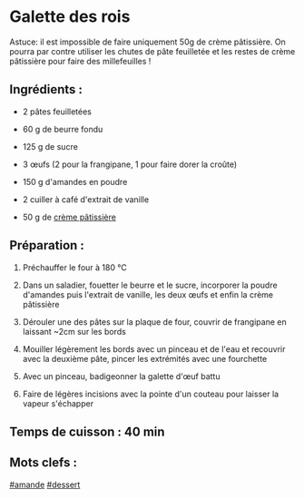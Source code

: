Galette des rois
================

Astuce: il est impossible de faire uniquement 50g de crème pâtissière.
On pourra par contre utiliser les chutes de pâte feuilletée et les restes
de crème pâtissière pour faire des millefeuilles !

Ingrédients :
-------------

- 2 pâtes feuilletées

- 60 g de beurre fondu
- 125 g de sucre
- 3 œufs (2 pour la frangipane, 1 pour faire dorer la croûte)
- 150 g d'amandes en poudre
- 2 cuiller à café d'extrait de vanille
- 50 g de [crème pâtissière](Creme-patissiere.html)

Préparation :
-------------

1. Préchauffer le four à 180 °C

2. Dans un saladier, fouetter le beurre et le sucre, incorporer la
   poudre d'amandes puis l'extrait de vanille, les deux œufs et enfin
   la crème pâtissière

3. Dérouler une des pâtes sur la plaque de four, couvrir de frangipane
   en laissant ~2cm sur les bords

4. Mouiller légèrement les bords avec un pinceau et de l'eau et recouvrir
   avec la deuxième pâte, pincer les extrémités avec une fourchette

5. Avec un pinceau, badigeonner la galette d'œuf battu

6. Faire de légères incisions avec la pointe d'un couteau pour laisser
   la vapeur s'échapper


Temps de cuisson : 40 min
-----------------


Mots clefs :
------------

[#amande](index.amande.html)
[#dessert](index.dessert.html)
